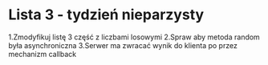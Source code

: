 # Lista 3 - tydzień nieparzysty

1.Zmodyfikuj listę 3 część z liczbami losowymi
2.Spraw aby metoda random była asynchroniczna
3.Serwer ma zwracać wynik do klienta po przez mechanizm callback
